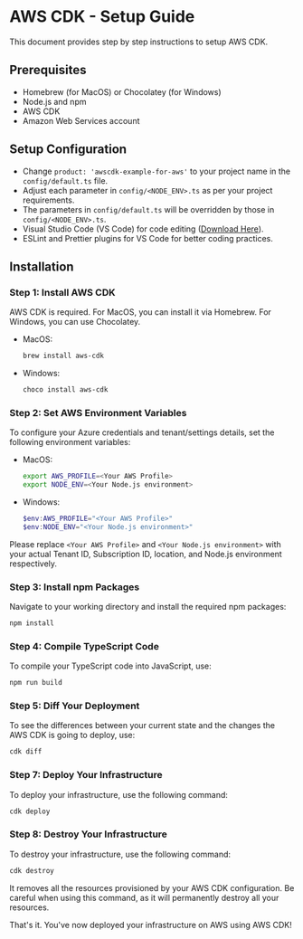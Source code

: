 # AWS CDK - Setup Guide

This document provides step by step instructions to setup AWS CDK.

## Prerequisites

- Homebrew (for MacOS) or Chocolatey (for Windows)
- Node.js and npm
- AWS CDK
- Amazon Web Services account

## Setup Configuration

- Change `product: 'awscdk-example-for-aws'` to your project name in the `config/default.ts` file.
- Adjust each parameter in `config/<NODE_ENV>.ts` as per your project requirements.
- The parameters in `config/default.ts` will be overridden by those in `config/<NODE_ENV>.ts`.
- Visual Studio Code (VS Code) for code editing ([Download Here](https://code.visualstudio.com/download)).
- ESLint and Prettier plugins for VS Code for better coding practices.

## Installation

### Step 1: Install AWS CDK

AWS CDK is required. For MacOS, you can install it via Homebrew. For Windows, you can use Chocolatey.

- MacOS:

  ```bash
  brew install aws-cdk
  ```

- Windows:

  ```powershell
  choco install aws-cdk
  ```

### Step 2: Set AWS Environment Variables

To configure your Azure credentials and tenant/settings details, set the following environment variables:

- MacOS:

  ```bash
  export AWS_PROFILE=<Your AWS Profile>
  export NODE_ENV=<Your Node.js environment>
  ```

- Windows:

  ```powershell
  $env:AWS_PROFILE="<Your AWS Profile>"
  $env:NODE_ENV="<Your Node.js environment>"
  ```

Please replace `<Your AWS Profile>` and `<Your Node.js environment>` with your actual Tenant ID, Subscription ID, location, and Node.js environment respectively.

### Step 3: Install npm Packages

Navigate to your working directory and install the required npm packages:

```bash
npm install
```

### Step 4: Compile TypeScript Code

To compile your TypeScript code into JavaScript, use:

```bash
npm run build
```

### Step 5: Diff Your Deployment 

To see the differences between your current state and the changes the AWS CDK is going to deploy, use:

```bash
cdk diff
```

### Step 7: Deploy Your Infrastructure

To deploy your infrastructure, use the following command:

```bash
cdk deploy
```

### Step 8: Destroy Your Infrastructure

To destroy your infrastructure, use the following command:

```bash
cdk destroy
```

It removes all the resources provisioned by your AWS CDK configuration. Be careful when using this command, as it will permanently destroy all your resources.

That's it. You've now deployed your infrastructure on AWS using AWS CDK!
